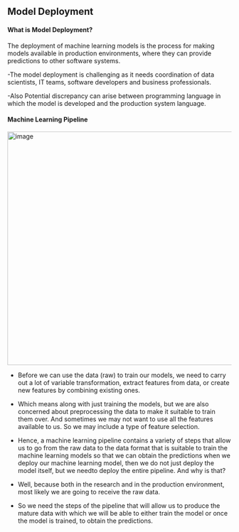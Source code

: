 ## Model Deployment

#### What is Model Deployment?
The deployment of machine learning models is the process for making models available in production environments, where they can provide predictions to other software systems.

-The model deployment is challenging as it needs coordination of data scientists, IT teams, software developers and business professionals.

-Also Potential discrepancy can arise between programming language in which the model is developed and the production system language.

#### Machine Learning Pipeline

<img width="526" alt="image" src="https://user-images.githubusercontent.com/75114179/193618195-67849b69-9f88-4ba1-ac91-b7e2813233ea.png">

- Before we can use the data (raw) to train our models,  we need to carry out a lot of variable transformation, extract features from data, or create new features by combining existing ones.

- Which means along with just training the models, but we are also concerned about preprocessing the data to make it suitable to train them over. And sometimes we may not want to use all the features available to us. So we may include a type of feature selection.

- Hence, a machine learning pipeline contains a variety of steps that allow us to go from the raw data to the data format that is suitable to train the machine learning models so that we can obtain the predictions when we deploy our machine learning model, then we do not just deploy the model itself, but we needto deploy the entire pipeline. And why is that?

- Well, because both in the research and in the production environment, most likely we are going to receive the raw data.

- So we need the steps of the pipeline that will allow us to produce the mature data with which we will be able to either train the model or once the model is trained, to obtain the predictions.
